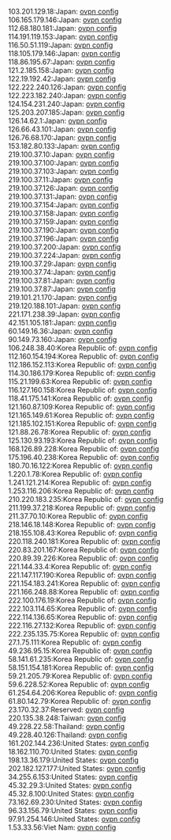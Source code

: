 103.201.129.18:Japan: [ovpn config](vpn/103_201_129_18.ovpn)  
106.165.179.146:Japan: [ovpn config](vpn/106_165_179_146.ovpn)  
112.68.180.181:Japan: [ovpn config](vpn/112_68_180_181.ovpn)  
114.191.119.153:Japan: [ovpn config](vpn/114_191_119_153.ovpn)  
116.50.51.119:Japan: [ovpn config](vpn/116_50_51_119.ovpn)  
118.105.179.146:Japan: [ovpn config](vpn/118_105_179_146.ovpn)  
118.86.195.67:Japan: [ovpn config](vpn/118_86_195_67.ovpn)  
121.2.185.158:Japan: [ovpn config](vpn/121_2_185_158.ovpn)  
122.19.192.42:Japan: [ovpn config](vpn/122_19_192_42.ovpn)  
122.222.240.126:Japan: [ovpn config](vpn/122_222_240_126.ovpn)  
122.223.182.240:Japan: [ovpn config](vpn/122_223_182_240.ovpn)  
124.154.231.240:Japan: [ovpn config](vpn/124_154_231_240.ovpn)  
125.203.207.185:Japan: [ovpn config](vpn/125_203_207_185.ovpn)  
126.14.62.1:Japan: [ovpn config](vpn/126_14_62_1.ovpn)  
126.66.43.101:Japan: [ovpn config](vpn/126_66_43_101.ovpn)  
126.76.68.170:Japan: [ovpn config](vpn/126_76_68_170.ovpn)  
153.182.80.133:Japan: [ovpn config](vpn/153_182_80_133.ovpn)  
219.100.37.10:Japan: [ovpn config](vpn/219_100_37_10.ovpn)  
219.100.37.100:Japan: [ovpn config](vpn/219_100_37_100.ovpn)  
219.100.37.103:Japan: [ovpn config](vpn/219_100_37_103.ovpn)  
219.100.37.11:Japan: [ovpn config](vpn/219_100_37_11.ovpn)  
219.100.37.126:Japan: [ovpn config](vpn/219_100_37_126.ovpn)  
219.100.37.131:Japan: [ovpn config](vpn/219_100_37_131.ovpn)  
219.100.37.154:Japan: [ovpn config](vpn/219_100_37_154.ovpn)  
219.100.37.158:Japan: [ovpn config](vpn/219_100_37_158.ovpn)  
219.100.37.159:Japan: [ovpn config](vpn/219_100_37_159.ovpn)  
219.100.37.190:Japan: [ovpn config](vpn/219_100_37_190.ovpn)  
219.100.37.196:Japan: [ovpn config](vpn/219_100_37_196.ovpn)  
219.100.37.200:Japan: [ovpn config](vpn/219_100_37_200.ovpn)  
219.100.37.224:Japan: [ovpn config](vpn/219_100_37_224.ovpn)  
219.100.37.29:Japan: [ovpn config](vpn/219_100_37_29.ovpn)  
219.100.37.74:Japan: [ovpn config](vpn/219_100_37_74.ovpn)  
219.100.37.81:Japan: [ovpn config](vpn/219_100_37_81.ovpn)  
219.100.37.87:Japan: [ovpn config](vpn/219_100_37_87.ovpn)  
219.101.21.170:Japan: [ovpn config](vpn/219_101_21_170.ovpn)  
219.120.188.101:Japan: [ovpn config](vpn/219_120_188_101.ovpn)  
221.171.238.39:Japan: [ovpn config](vpn/221_171_238_39.ovpn)  
42.151.105.181:Japan: [ovpn config](vpn/42_151_105_181.ovpn)  
60.149.16.36:Japan: [ovpn config](vpn/60_149_16_36.ovpn)  
90.149.73.160:Japan: [ovpn config](vpn/90_149_73_160.ovpn)  
106.248.38.40:Korea Republic of: [ovpn config](vpn/106_248_38_40.ovpn)  
112.160.154.194:Korea Republic of: [ovpn config](vpn/112_160_154_194.ovpn)  
112.186.152.113:Korea Republic of: [ovpn config](vpn/112_186_152_113.ovpn)  
114.30.186.179:Korea Republic of: [ovpn config](vpn/114_30_186_179.ovpn)  
115.21.199.63:Korea Republic of: [ovpn config](vpn/115_21_199_63.ovpn)  
116.127.160.158:Korea Republic of: [ovpn config](vpn/116_127_160_158.ovpn)  
118.41.175.141:Korea Republic of: [ovpn config](vpn/118_41_175_141.ovpn)  
121.160.87.109:Korea Republic of: [ovpn config](vpn/121_160_87_109.ovpn)  
121.165.149.61:Korea Republic of: [ovpn config](vpn/121_165_149_61.ovpn)  
121.185.102.151:Korea Republic of: [ovpn config](vpn/121_185_102_151.ovpn)  
121.88.26.78:Korea Republic of: [ovpn config](vpn/121_88_26_78.ovpn)  
125.130.93.193:Korea Republic of: [ovpn config](vpn/125_130_93_193.ovpn)  
168.126.89.228:Korea Republic of: [ovpn config](vpn/168_126_89_228.ovpn)  
175.196.40.238:Korea Republic of: [ovpn config](vpn/175_196_40_238.ovpn)  
180.70.16.122:Korea Republic of: [ovpn config](vpn/180_70_16_122.ovpn)  
1.220.1.78:Korea Republic of: [ovpn config](vpn/1_220_1_78.ovpn)  
1.241.121.214:Korea Republic of: [ovpn config](vpn/1_241_121_214.ovpn)  
1.253.116.206:Korea Republic of: [ovpn config](vpn/1_253_116_206.ovpn)  
210.220.183.235:Korea Republic of: [ovpn config](vpn/210_220_183_235.ovpn)  
211.199.37.218:Korea Republic of: [ovpn config](vpn/211_199_37_218.ovpn)  
211.37.70.10:Korea Republic of: [ovpn config](vpn/211_37_70_10.ovpn)  
218.146.18.148:Korea Republic of: [ovpn config](vpn/218_146_18_148.ovpn)  
218.155.108.43:Korea Republic of: [ovpn config](vpn/218_155_108_43.ovpn)  
220.118.240.181:Korea Republic of: [ovpn config](vpn/220_118_240_181.ovpn)  
220.83.201.167:Korea Republic of: [ovpn config](vpn/220_83_201_167.ovpn)  
220.89.39.226:Korea Republic of: [ovpn config](vpn/220_89_39_226.ovpn)  
221.144.33.4:Korea Republic of: [ovpn config](vpn/221_144_33_4.ovpn)  
221.147.117.190:Korea Republic of: [ovpn config](vpn/221_147_117_190.ovpn)  
221.154.183.241:Korea Republic of: [ovpn config](vpn/221_154_183_241.ovpn)  
221.166.248.88:Korea Republic of: [ovpn config](vpn/221_166_248_88.ovpn)  
222.100.176.19:Korea Republic of: [ovpn config](vpn/222_100_176_19.ovpn)  
222.103.114.65:Korea Republic of: [ovpn config](vpn/222_103_114_65.ovpn)  
222.114.136.65:Korea Republic of: [ovpn config](vpn/222_114_136_65.ovpn)  
222.116.27.132:Korea Republic of: [ovpn config](vpn/222_116_27_132.ovpn)  
222.235.135.75:Korea Republic of: [ovpn config](vpn/222_235_135_75.ovpn)  
27.1.75.111:Korea Republic of: [ovpn config](vpn/27_1_75_111.ovpn)  
49.236.95.15:Korea Republic of: [ovpn config](vpn/49_236_95_15.ovpn)  
58.141.61.235:Korea Republic of: [ovpn config](vpn/58_141_61_235.ovpn)  
58.151.154.181:Korea Republic of: [ovpn config](vpn/58_151_154_181.ovpn)  
59.21.205.79:Korea Republic of: [ovpn config](vpn/59_21_205_79.ovpn)  
59.6.228.52:Korea Republic of: [ovpn config](vpn/59_6_228_52.ovpn)  
61.254.64.206:Korea Republic of: [ovpn config](vpn/61_254_64_206.ovpn)  
61.80.142.79:Korea Republic of: [ovpn config](vpn/61_80_142_79.ovpn)  
23.170.32.37:Reserved: [ovpn config](vpn/23_170_32_37.ovpn)  
220.135.38.248:Taiwan: [ovpn config](vpn/220_135_38_248.ovpn)  
49.228.22.58:Thailand: [ovpn config](vpn/49_228_22_58.ovpn)  
49.228.40.126:Thailand: [ovpn config](vpn/49_228_40_126.ovpn)  
161.202.144.236:United States: [ovpn config](vpn/161_202_144_236.ovpn)  
18.162.110.70:United States: [ovpn config](vpn/18_162_110_70.ovpn)  
198.13.36.179:United States: [ovpn config](vpn/198_13_36_179.ovpn)  
202.182.127.177:United States: [ovpn config](vpn/202_182_127_177.ovpn)  
34.255.6.153:United States: [ovpn config](vpn/34_255_6_153.ovpn)  
45.32.29.3:United States: [ovpn config](vpn/45_32_29_3.ovpn)  
45.32.8.100:United States: [ovpn config](vpn/45_32_8_100.ovpn)  
73.162.69.230:United States: [ovpn config](vpn/73_162_69_230.ovpn)  
96.33.156.79:United States: [ovpn config](vpn/96_33_156_79.ovpn)  
97.91.254.146:United States: [ovpn config](vpn/97_91_254_146.ovpn)  
1.53.33.56:Viet Nam: [ovpn config](vpn/1_53_33_56.ovpn)  
